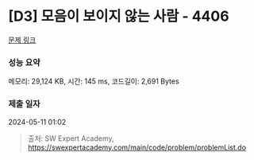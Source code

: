 # [D3] 모음이 보이지 않는 사람 - 4406 

[문제 링크](https://swexpertacademy.com/main/code/problem/problemDetail.do?contestProbId=AWNcD_66pUEDFAV8) 

### 성능 요약

메모리: 29,124 KB, 시간: 145 ms, 코드길이: 2,691 Bytes

### 제출 일자

2024-05-11 01:02



> 출처: SW Expert Academy, https://swexpertacademy.com/main/code/problem/problemList.do